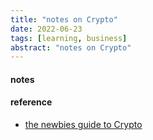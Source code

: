 ```yaml
---
title: "notes on Crypto"
date: 2022-06-23
tags: [learning, business]
abstract: "notes on Crypto"
---
```


#### notes  


#### reference
* [the newbies guide to Crypto](https://helpthisbook.com/sunny/the-newbies-guide-to-crypto)